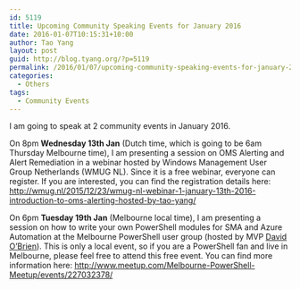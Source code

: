 ```yaml
---
id: 5119
title: Upcoming Community Speaking Events for January 2016
date: 2016-01-07T10:15:31+10:00
author: Tao Yang
layout: post
guid: http://blog.tyang.org/?p=5119
permalink: /2016/01/07/upcoming-community-speaking-events-for-january-2016/
categories:
  - Others
tags:
  - Community Events
---
```

I am going to speak at 2 community events in January 2016.

On 8pm <strong>Wednesday 13th Jan</strong> (Dutch time, which is going to be 6am Thursday Melbourne time), I am presenting a session on OMS Alerting and Alert Remediation in a webinar hosted by Windows Management User Group Netherlands (WMUG NL). Since it is a free webinar, everyone can register. If you are interested, you can find the registration details here: <a title="http://wmug.nl/2015/12/23/wmug-nl-webinar-1-january-13th-2016-introduction-to-oms-alerting-hosted-by-tao-yang/" href="http://wmug.nl/2015/12/23/wmug-nl-webinar-1-january-13th-2016-introduction-to-oms-alerting-hosted-by-tao-yang/">http://wmug.nl/2015/12/23/wmug-nl-webinar-1-january-13th-2016-introduction-to-oms-alerting-hosted-by-tao-yang/</a>

On 6pm <strong>Tuesday 19th Jan</strong> (Melbourne local time), I am presenting a session on how to write your own PowerShell modules for SMA and Azure Automation at the Melbourne PowerShell user group (hosted by MVP <a href="https://twitter.com/david_obrien">David O’Brien</a>). This is only a local event, so if you are a PowerShell fan and live in Melbourne, please feel free to attend this free event. You can find more information here: <a title="http://www.meetup.com/Melbourne-PowerShell-Meetup/events/227032378/" href="http://www.meetup.com/Melbourne-PowerShell-Meetup/events/227032378/">http://www.meetup.com/Melbourne-PowerShell-Meetup/events/227032378/</a>